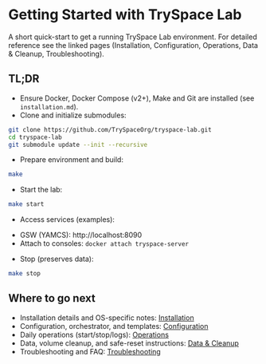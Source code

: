 # Getting Started with TrySpace Lab

A short quick-start to get a running TrySpace Lab environment.
For detailed reference see the linked pages (Installation, Configuration, Operations, Data & Cleanup, Troubleshooting).

## TL;DR
* Ensure Docker, Docker Compose (v2+), Make and Git are installed (see `installation.md`).
* Clone and initialize submodules:

```bash
git clone https://github.com/TrySpaceOrg/tryspace-lab.git
cd tryspace-lab
git submodule update --init --recursive
```

* Prepare environment and build:

```bash
make
```

* Start the lab:

```bash
make start
```

* Access services (examples):

- GSW (YAMCS): http://localhost:8090
- Attach to consoles: `docker attach tryspace-server`

* Stop (preserves data):

```bash
make stop
```

## Where to go next
- Installation details and OS-specific notes: [Installation](installation.md)
- Configuration, orchestrator, and templates: [Configuration](configuration.md)
- Daily operations (start/stop/logs): [Operations](operations.md)
- Data, volume cleanup, and safe-reset instructions: [Data & Cleanup](data-and-cleanup.md)
- Troubleshooting and FAQ: [Troubleshooting](troubleshooting.md)
